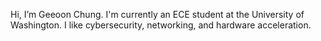 Hi, I’m Geeoon Chung.  I'm currently an ECE student at the University of Washington.  I like cybersecurity, networking, and hardware acceleration.

<!---
![Geeoon's GitHub stats](https://github-readme-stats.vercel.app/api?username=geeoon&theme=merko)

![Top Langs](https://github-readme-stats.vercel.app/api/top-langs/?username=geeoon&theme=merko)

Geeoon/Geeoon is a ✨ special ✨ repository because its `README.md` (this file) appears on your GitHub profile.
You can click the Preview link to take a look at your changes.
--->
